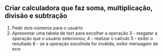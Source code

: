 ## Criar calculadora que faz soma, multiplicação, divisão e subtração

1. Pedir dois números para o usuário
2. Apresentar uma tabela de text para escolher a operação
3 - resgatar a operação que o usuário selecionou;
4 - realizar o calculo
5 - exibir o resultado
6 - se a operação escolhida for inválida, exibir mensagem de erro
